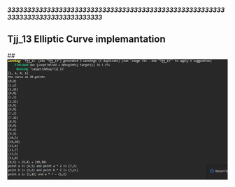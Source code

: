 ##### 3333333333333333333333333333333333333333333333333333333333333333333333333333333

## Tjj_13 Elliptic Curve implemantation

##![finished product](final_project.png)
